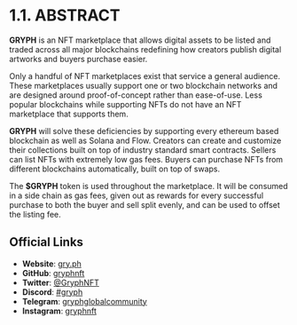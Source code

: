# 1.1. ABSTRACT

**GRYPH** is an NFT marketplace that allows digital assets to be listed and traded across all major blockchains redefining how creators publish digital artworks and buyers purchase easier.

Only a handful of NFT marketplaces exist that service a general audience. These marketplaces usually support one or two blockchain networks and are designed around proof-of-concept rather than ease-of-use. Less popular blockchains while supporting NFTs do not have an NFT marketplace that supports them.

**GRYPH** will solve these deficiencies by supporting every ethereum based blockchain as well as Solana and Flow. Creators can create and customize their collections built on top of industry standard smart contracts. Sellers can list NFTs with extremely low gas fees. Buyers can purchase NFTs from different blockchains automatically, built on top of swaps.

The **$GRYPH** token is used throughout the marketplace. It will be consumed in a side chain as gas fees, given out as rewards for every successful purchase to both the buyer and sell split evenly, and can be used to offset the listing fee.

## Official Links

* **Website**: [gry.ph](https://gry.ph)
* **GitHub**: [gryphnft](https://github.com/gryphnft/)
* **Twitter**: [@GryphNFT](https://twitter.com/GryphNFT)
* **Discord**: [#gryph](https://discord.gg/PZDyNcVSNu)
* **Telegram**: [gryphglobalcommunity](https://t.me/gryphglobalcommunity/)
* **Instagram**: [gryphnft](https://www.instagram.com/gryphnft/)
